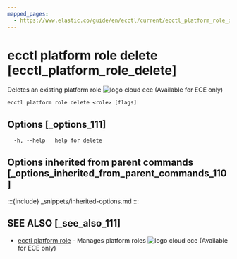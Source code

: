 ```yaml
---
mapped_pages:
  - https://www.elastic.co/guide/en/ecctl/current/ecctl_platform_role_delete.html
---
```


# ecctl platform role delete [ecctl_platform_role_delete]

Deletes an existing platform role ![logo cloud ece](https://doc-icons.s3.us-east-2.amazonaws.com/logo_cloud_ece.svg "Supported on {{ece}}") (Available for ECE only)

```
ecctl platform role delete <role> [flags]
```


## Options [_options_111]

```
  -h, --help   help for delete
```


## Options inherited from parent commands [_options_inherited_from_parent_commands_110]

:::{include} _snippets/inherited-options.md
:::


## SEE ALSO [_see_also_111]

* [ecctl platform role](/reference/ecctl_platform_role.md)	 - Manages platform roles ![logo cloud ece](https://doc-icons.s3.us-east-2.amazonaws.com/logo_cloud_ece.svg "Supported on {{ece}}") (Available for ECE only)

